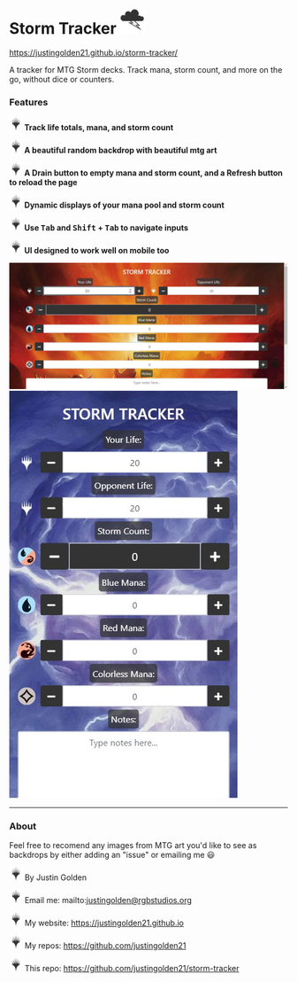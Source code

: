 # Storm Tracker <img src="img/tempest.svg" width="48px">

https://justingolden21.github.io/storm-tracker/

A tracker for MTG Storm decks. Track mana, storm count, and more on the go, without dice or counters.

### Features

**<img src="img/planeswalker-black.png" width="24px"> Track life totals, mana, and storm count**

**<img src="img/planeswalker-black.png" width="24px"> A beautiful random backdrop with beautiful mtg art**

**<img src="img/planeswalker-black.png" width="24px"> A Drain button to empty mana and storm count, and a Refresh button to reload the page**

**<img src="img/planeswalker-black.png" width="24px"> Dynamic displays of your mana pool and storm count**

**<img src="img/planeswalker-black.png" width="24px"> Use <kbd>Tab</kbd> and <kbd>Shift</kbd> + <kbd>Tab</kbd> to navigate inputs**

**<img src="img/planeswalker-black.png" width="24px"> UI designed to work well on mobile too**

<img src="img/screenshot1.jpg">

<img src="img/screenshot2.jpg">

<hr>

### About

Feel free to recomend any images from MTG art you'd like to see as backdrops by either adding an "issue" or emailing me 😃

<img src="img/planeswalker-black.png" width="24px"> By Justin Golden

<img src="img/planeswalker-black.png" width="24px"> Email me:  mailto:justingolden@rgbstudios.org

<img src="img/planeswalker-black.png" width="24px"> My website: https://justingolden21.github.io

<img src="img/planeswalker-black.png" width="24px"> My repos: https://github.com/justingolden21

<img src="img/planeswalker-black.png" width="24px"> This repo: https://github.com/justingolden21/storm-tracker

